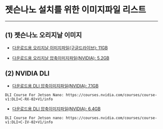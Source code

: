 # 젯슨나노 설치를 위한 이미지파일 리스트
***

## (1) 젯슨나노 오리지날 이미지 

* [다운로드용 오리지날 이미지파일(구글드라이브): 11GB](https://drive.google.com/open?id=14egTHCwcH7Z4_FVVPfy-1JVZ_yrsOHO7)

* [다운로드용 오리지날 압축이미지파일(NVIDIA): 5.2GB](https://developer.nvidia.com/jetson-nano-sd-card-image-r3231)

## (2) NVIDIA DLI

* [다운로드용 DLI 압축이미지파일(NVIDIA): 7.1GB](https://developer.download.nvidia.com/training/nano/dlinano_v1-0-0_image_20GB.zip)
```
DLI Course For Jetson Nano: https://courses.nvidia.com/courses/course-v1:DLI+C-RX-02+V1/info
```
* [다운로드용 DLI 압축이미지파일(NVIDIA): 6.4GB](https://developer.download.nvidia.com/training/nano/dsnano_v1-0-0_20GB_200131A.zip)
```
DLI Course For Jetson nano: https://courses.nvidia.com/courses/course-v1:DLI+C-IV-02+V1/info
```
